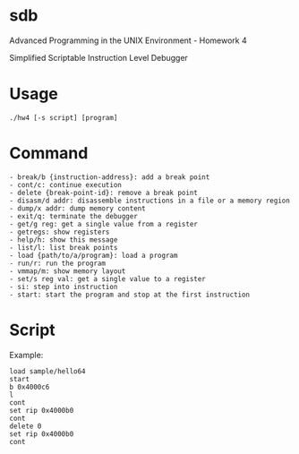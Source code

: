 # sdb

Advanced Programming in the UNIX Environment - Homework 4

Simplified Scriptable Instruction Level Debugger

# Usage
```
./hw4 [-s script] [program]
```

# Command
```
- break/b {instruction-address}: add a break point
- cont/c: continue execution
- delete {break-point-id}: remove a break point
- disasm/d addr: disassemble instructions in a file or a memory region
- dump/x addr: dump memory content
- exit/q: terminate the debugger
- get/g reg: get a single value from a register
- getregs: show registers
- help/h: show this message
- list/l: list break points
- load {path/to/a/program}: load a program
- run/r: run the program
- vmmap/m: show memory layout
- set/s reg val: get a single value to a register
- si: step into instruction
- start: start the program and stop at the first instruction
```

# Script
Example:
```
load sample/hello64
start
b 0x4000c6
l
cont
set rip 0x4000b0
cont
delete 0
set rip 0x4000b0
cont
```
